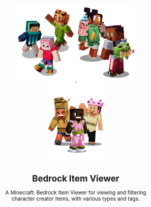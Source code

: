 <p align="center">
   <a href="https://github.com/BehaviorPack/Bedrock-Item-Viewer">
      <span style="display: inline-block;">
         <img src="https://github.com/BehaviorPack/Bedrock-Viewer/blob/main/marketplace/artpiece1.png" width="190" height="253">
      </span>
      <span style="display: inline-block;">
         <img src="https://github.com/BehaviorPack/Bedrock-Viewer/blob/main/marketplace/artpiece3.png" width="190" height="253">
      </span>
      <span style="display: inline-block;">
         <img src="https://github.com/BehaviorPack/Bedrock-Viewer/blob/main/marketplace/artpiece2.png" width="190" height="253">
      </span>
   </a>
  <div align="center">
   <h1>Bedrock Item Viewer</h1>
   <p style="font-size: 1.2em;">
      A Minecraft: Bedrock Item Viewer for viewing and filtering character creator items, with various types and tags.
   </p>
</div>
